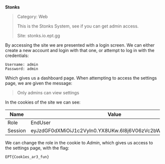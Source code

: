 **Stonks**

> Category: Web
>
> This is the Stonks System, see if you can get admin access.
> 
> Site: stonks.io.ept.gg

By accessing the site we are presented with a login screen.
We can either create a new account and login with that one, or attempt to
log in with the credentials:

```
Username: admin
Password: admin
```

Which gives us a dashboard page.
When attempting to access the settings page, we are given the message:

> Only admins can view settings

In the cookies of the site we can see:

Name | Value | ... 
--- | --- | ---
Role | EndUser | ...
Session | eyJzdGF0dXMiOiJ1c2VyIn0.YX8UKw.6l8j6V06zVc2bWGFEJZoccd6I3s | ...

We can change the role in the cookie to *Admin*, which gives us access to the settings page,
with the flag: 

```
EPT{Cook1es_ar3_fun} 
```


